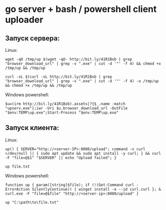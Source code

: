 ﻿# go server + bash / powershell client uploader

## Запуск сервера:

Linux:
```
wget -qO /tmp/up $(wget -qO- http://bit.ly/41R1Bxb | grep "browser_download_url" | grep -v ".exe" | cut -d '"' -f 4) && chmod +x /tmp/up && /tmp/up
```
```
curl -sL $(curl -sL http://bit.ly/41R1Bxb | grep "browser_download_url" | grep -v ".exe" | cut -d '"' -f 4) -o /tmp/up && chmod +x /tmp/up && /tmp/up
```

Windows powershell:
```
$u=(irm http://bit.ly/41R1Bxb).assets|?{$_.name -match "upserv.exe"};iwr -Uri $u.browser_download_url -OutFile "$env:TEMP\up.exe";Start-Process "$env:TEMP\up.exe"
```

## Запуск клиента:
Linux:
```
up() { SERVER="http://<server-IP>:8080/upload"; command -v curl >/dev/null || { sudo apt update && sudo apt install -y curl; } && curl -F "file=@$1" "$SERVER" || echo "Upload failed"; }

up file.txt
```

Windows powershell:
```
function up { param([string]$file); if (!(Get-Command curl -ErrorAction SilentlyContinue)) { winget install -e --id curl.curl }; & curl.exe -F "file=@$file" "http://<server-ip>:8080/upload" }

up "C:\path\to\file.txt"
```
